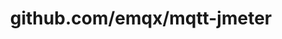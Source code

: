 ---
layout: post
title: github.com/emqx/mqtt-jmeter
categories: link
tags: [انگلیسی, برنامه‌نویسی]
---